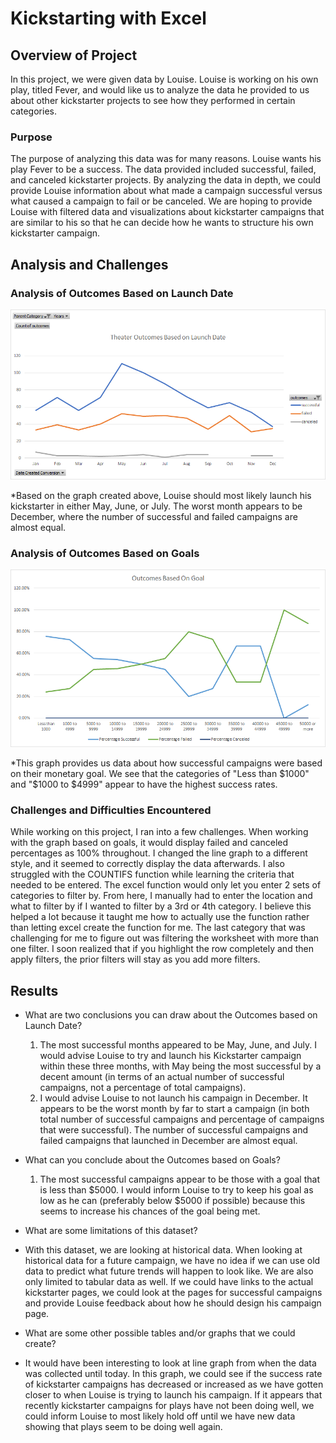 # Kickstarting with Excel

## Overview of Project
In this project, we were given data by Louise. Louise is working on his own play, titled Fever, and would like us to analyze the data he provided to us about other kickstarter projects to see how they performed in certain categories.

### Purpose
The purpose of analyzing this data was for many reasons. Louise wants his play Fever to be a success. The data provided included successful, failed, and canceled kickstarter projects. By analyzing the data in depth, we could provide Louise information about what made a campaign successful versus what caused a campaign to fail or be canceled. We are hoping to provide Louise with filtered data and visualizations about kickstarter campaigns that are similar to his so that he can decide how he wants to structure his own kickstarter campaign.

## Analysis and Challenges

### Analysis of Outcomes Based on Launch Date
![Outcome Based on Launch Date](Resources/Theater_Outcomes_vs_Launch.png)

*Based on the graph created above, Louise should most likely launch his kickstarter in either May, June, or July. The worst month appears to be December, where the number of successful and failed campaigns are almost equal.

### Analysis of Outcomes Based on Goals
![Outcome Based on Goal](Resources/Outcomes_vs_Goals.png)

*This graph provides us data about how successful campaigns were based on their monetary goal. We see that the categories of "Less than $1000" and "$1000 to $4999" appear to have the highest success rates.

### Challenges and Difficulties Encountered
While working on this project, I ran into a few challenges. When working with the graph based on goals, it would display failed and canceled percentages as 100% throughout. I changed the line graph to a different style, and it seemed to correctly display the data afterwards. I also struggled with the COUNTIFS function while learning the criteria that needed to be entered. The excel function would only let you enter 2 sets of categories to filter by. From here, I manually had to enter the location and what to filter by if I wanted to filter by a 3rd or 4th category. I believe this helped a lot because it taught me how to actually use the function rather than letting excel create the function for me. The last category that was challenging for me to figure out was filtering the worksheet with more than one filter. I soon realized that if you highlight the row completely and then apply filters, the prior filters will stay as you add more filters.

## Results

- What are two conclusions you can draw about the Outcomes based on Launch Date?
  1. The most successful months appeared to be May, June, and July. I would advise Louise to try and launch his Kickstarter campaign within these three months, with        May being the most successful by a decent amount (in terms of an actual number of successful campaigns, not a percentage of total campaigns).
  2. I would advise Louise to not launch his campaign in December. It appears to be the worst month by far to start a campaign (in both total number of successful          campaigns and percentage of campaigns that were successful). The number of successful campaigns and failed campaigns that launched in December are almost equal.

- What can you conclude about the Outcomes based on Goals?
  1. The most successful campaigns appear to be those with a goal that is less than $5000. I would inform Louise to try to keep his goal as low as he can (preferably below $5000 if possible) because this seems to increase his chances of the goal being met.

- What are some limitations of this dataset?
-  With this dataset, we are looking at historical data. When looking at historical data for a future campaign, we have no idea if we can use old data to predict what    future trends will happen to look like. We are also only limited to tabular data as well. If we could have links to the actual kickstarter pages, we could look at      the pages for successful campaigns and provide Louise feedback about how he should design his campaign page.

- What are some other possible tables and/or graphs that we could create?
- It would have been interesting to look at line graph from when the data was collected until today. In this graph, we could see if the success rate of kickstarter       campaigns has decreased or increased as we have gotten closer to when Louise is trying to launch his campaign. If it appears that recently kickstarter campaigns for   plays have not been doing well, we could inform Louise to most likely hold off until we have new data showing that plays seem to be doing well again.

